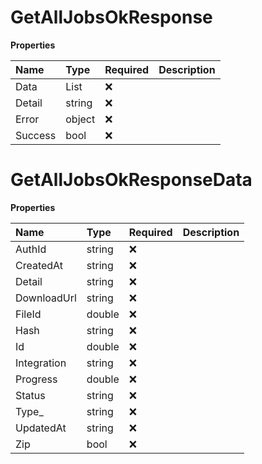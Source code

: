 # GetAllJobsOkResponse

**Properties**

| Name    | Type                           | Required | Description |
| :------ | :----------------------------- | :------- | :---------- |
| Data    | List<GetAllJobsOkResponseData> | ❌       |             |
| Detail  | string                         | ❌       |             |
| Error   | object                         | ❌       |             |
| Success | bool                           | ❌       |             |

# GetAllJobsOkResponseData

**Properties**

| Name        | Type   | Required | Description |
| :---------- | :----- | :------- | :---------- |
| AuthId      | string | ❌       |             |
| CreatedAt   | string | ❌       |             |
| Detail      | string | ❌       |             |
| DownloadUrl | string | ❌       |             |
| FileId      | double | ❌       |             |
| Hash        | string | ❌       |             |
| Id          | double | ❌       |             |
| Integration | string | ❌       |             |
| Progress    | double | ❌       |             |
| Status      | string | ❌       |             |
| Type\_      | string | ❌       |             |
| UpdatedAt   | string | ❌       |             |
| Zip         | bool   | ❌       |             |
